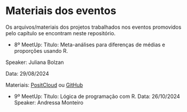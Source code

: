 # Materiais dos eventos
Os arquivos/materiais dos projetos trabalhados nos eventos promovidos pelo capítulo se encontram neste repositório.

- 8º MeetUp:
Título: Meta-análises para diferenças de médias e proporções usando R.

Speaker: Juliana Bolzan

Data: 29/08/2024

Materiais: [PositCloud](https://posit.cloud/content/8573312) ou [GitHub]()

- 9º MeetUp:
Título: Lógica de programação com R.
Data: 26/10/2024
Speaker: Andressa Monteiro
